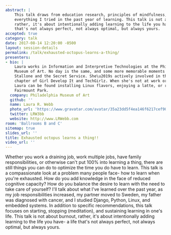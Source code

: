 ```yaml
---
abstract: |
    This talk draws from education research, principles of mindfulness, and
    everything I tried in the past year of learning. This talk is not about burnout,
    rather, it's about intentionally adding learning to the life you have- a life
    that's not always perfect, not always optimal, but always yours.
accepted: true
category: talk
date: 2017-08-14 12:20:00 -0500
layout: session-details
permalink: /talk/exhausted-octopus-learns-a-thing/
presenters:
- bio: |
    Laura works in Information and Interpretive Technologies at the Philadelphia
    Museum of Art. No day is the same, and some more memorable moments include Sylvester
    Stallone and the Secret Service. She\u2019s actively involved in the Philadelphia
    chapter of Girl Develop It and TechGirlz. When she's not at work or volunteering,
    Laura can be found installing Linux flavors, enjoying a latte, or running in
    Fairmount Park.
  company: Philadelphia Museum of Art
  github: ''
  name: Laura R. Webb
  photo_url: 'https://www.gravatar.com/avatar/35a23dd5f4ea146f6217cef90a80ddd4?s=400'
  twitter: LRW3bb
  website: http://www.LRWebb.com
room: 'Ballrooms B and C'
sitemap: true
slides_url: ''
title: Exhausted octopus learns a thing!!
video_url: ''
---
```


Whether you work a draining job, work multiple jobs, have family responsibilities, or otherwise can't put 100% into learning a thing, there are still things you can do to optimize the time you do have to learn. This talk is a compassionate look at a problem many people face- how to learn when you're exhausted. How do you add knowledge in the face of reduced cognitive capacity? How do you balance the desire to learn with the need to take care of yourself? I'll talk about what I've learned over the past year, as my job responsibilities  increased, my partner moved to Sweden, my father was diagnosed with cancer, and I studied Django, Python, Linux, and embedded systems. In addition to specific recommendations, this talk focuses on starting, stopping (meditation), and sustaining learning in one's life. This talk is not about burnout, rather, it's about intentionally adding learning to the life you have- a life that's not always perfect, not always optimal, but always yours.
